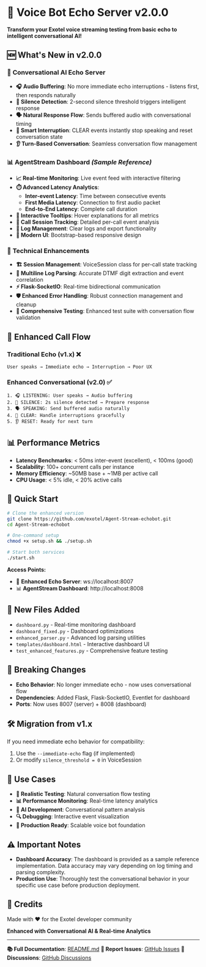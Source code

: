 # 🎉 Voice Bot Echo Server v2.0.0

**Transform your Exotel voice streaming testing from basic echo to intelligent conversational AI!**

## 🆕 **What's New in v2.0.0**

### 🧠 **Conversational AI Echo Server**
- **🎧 Audio Buffering**: No more immediate echo interruptions - listens first, then responds naturally
- **🤔 Silence Detection**: 2-second silence threshold triggers intelligent response
- **🗣️ Natural Response Flow**: Sends buffered audio with conversational timing
- **🛑 Smart Interruption**: CLEAR events instantly stop speaking and reset conversation state
- **👂 Turn-Based Conversation**: Seamless conversation flow management

### 📊 **AgentStream Dashboard** *(Sample Reference)*
- **📈 Real-time Monitoring**: Live event feed with interactive filtering
- **⏱️ Advanced Latency Analytics**:
  - **Inter-event Latency**: Time between consecutive events
  - **First Media Latency**: Connection to first audio packet
  - **End-to-End Latency**: Complete call duration
- **🎯 Interactive Tooltips**: Hover explanations for all metrics
- **📱 Call Session Tracking**: Detailed per-call event analysis
- **🧹 Log Management**: Clear logs and export functionality
- **🎨 Modern UI**: Bootstrap-based responsive design

### 🔧 **Technical Enhancements**
- **🏗️ Session Management**: VoiceSession class for per-call state tracking
- **📝 Multiline Log Parsing**: Accurate DTMF digit extraction and event correlation
- **⚡ Flask-SocketIO**: Real-time bidirectional communication
- **🛡️ Enhanced Error Handling**: Robust connection management and cleanup
- **🧪 Comprehensive Testing**: Enhanced test suite with conversation flow validation

## 🎯 **Enhanced Call Flow**

### Traditional Echo (v1.x) ❌
```
User speaks → Immediate echo → Interruption → Poor UX
```

### Enhanced Conversational (v2.0) ✅
```
1. 🎧 LISTENING: User speaks → Audio buffering
2. 🤔 SILENCE: 2s silence detected → Prepare response  
3. 🗣️ SPEAKING: Send buffered audio naturally
4. 🛑 CLEAR: Handle interruptions gracefully
5. 👂 RESET: Ready for next turn
```

## 📊 **Performance Metrics**

- **Latency Benchmarks**: < 50ms inter-event (excellent), < 100ms (good)
- **Scalability**: 100+ concurrent calls per instance
- **Memory Efficiency**: ~50MB base + ~1MB per active call
- **CPU Usage**: < 5% idle, < 20% active calls

## 🚀 **Quick Start**

```bash
# Clone the enhanced version
git clone https://github.com/exotel/Agent-Stream-echobot.git
cd Agent-Stream-echobot

# One-command setup
chmod +x setup.sh && ./setup.sh

# Start both services
./start.sh
```

**Access Points:**
- 🤖 **Enhanced Echo Server**: ws://localhost:8007
- 📊 **AgentStream Dashboard**: http://localhost:8008

## 📁 **New Files Added**

- `dashboard.py` - Real-time monitoring dashboard
- `dashboard_fixed.py` - Dashboard optimizations
- `enhanced_parser.py` - Advanced log parsing utilities
- `templates/dashboard.html` - Interactive dashboard UI
- `test_enhanced_features.py` - Comprehensive feature testing

## 🔄 **Breaking Changes**

- **Echo Behavior**: No longer immediate echo - now uses conversational flow
- **Dependencies**: Added Flask, Flask-SocketIO, Eventlet for dashboard
- **Ports**: Now uses 8007 (server) + 8008 (dashboard)

## 🛠️ **Migration from v1.x**

If you need immediate echo behavior for compatibility:
1. Use the `--immediate-echo` flag (if implemented)
2. Or modify `silence_threshold = 0` in VoiceSession

## 🎯 **Use Cases**

- **🧪 Realistic Testing**: Natural conversation flow testing
- **📊 Performance Monitoring**: Real-time latency analytics
- **🤖 AI Development**: Conversational pattern analysis
- **🔍 Debugging**: Interactive event visualization
- **🚀 Production Ready**: Scalable voice bot foundation

## ⚠️ **Important Notes**

- **Dashboard Accuracy**: The dashboard is provided as a sample reference implementation. Data accuracy may vary depending on log timing and parsing complexity.
- **Production Use**: Thoroughly test the conversational behavior in your specific use case before production deployment.

## 🙏 **Credits**

Made with ❤️ for the Exotel developer community

**Enhanced with Conversational AI & Real-time Analytics**

---

**📚 Full Documentation**: [README.md](https://github.com/exotel/Agent-Stream-echobot/blob/main/README.md)
**🐛 Report Issues**: [GitHub Issues](https://github.com/exotel/Agent-Stream-echobot/issues)
**💬 Discussions**: [GitHub Discussions](https://github.com/exotel/Agent-Stream-echobot/discussions) 
